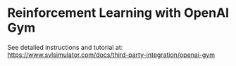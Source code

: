 # Reinforcement Learning with OpenAI Gym

See detailed instructions and tutorial at: https://www.svlsimulator.com/docs/third-party-integration/openai-gym